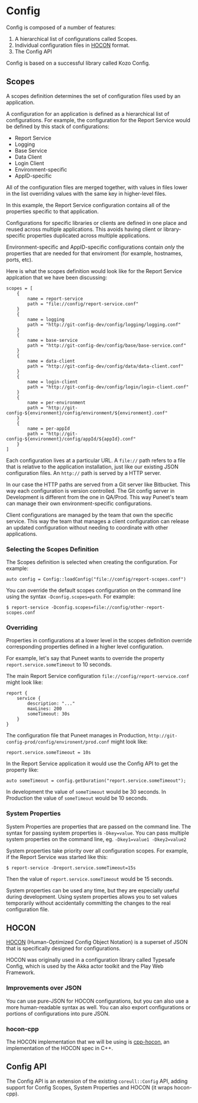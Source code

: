 # Config

Config is composed of a number of features:

1. A hierarchical list of configurations called Scopes.
2. Individual configuration files in
   [HOCON](https://github.com/lightbend/config/blob/master/HOCON.md)
   format.
3. The Config API

Config is based on a successful library called Kozo Config.

## Scopes

A scopes definition determines the set of configuration files used by an
application.

A configuration for an application is defined as a hierarchical list of
configurations. For example, the configuration for the Report Service
would be defined by this stack of configurations:

- Report Service
- Logging
- Base Service
- Data Client
- Login Client
- Environment-specific
- AppID-specific

All of the configuration files are merged together, with values in files
lower in the list overriding values with the same key in higher-level
files.

In this example, the Report Service configuration contains all of the
properties specific to that application.

Configurations for specific libraries or clients are defined in one
place and reused across multiple applications. This avoids having client
or library-specific properties duplicated across multiple applications.

Environment-specific and AppID-specific configurations contain _only_ the properties that
are needed for that enviroment (for example, hostnames, ports, etc).

Here is what the scopes definition would look like for the Report
Service applcation that we have been discussing:

```
scopes = [
    {
        name = report-service
        path = "file://config/report-service.conf"
    }
    {
        name = logging
        path = "http://git-config-dev/config/logging/logging.conf"
    }
    {
        name = base-service
        path = "http://git-config-dev/config/base/base-service.conf"
    }
    {
        name = data-client
        path = "http://git-config-dev/config/data/data-client.conf"
    }
    {
        name = login-client
        path = "http://git-config-dev/config/login/login-client.conf"
    }
    {
        name = per-environment
        path = "http://git-config-${environment}/config/environment/${environment}.conf"
    }
    {
        name = per-appId
        path = "http://git-config-${environment}/config/appId/${appId}.conf"
    }
]
```

Each configuration lives at a particular URL. A `file://` path refers to
a file that is relative to the application installation, just like our
existing JSON configuration files. An `http://` path is served by a HTTP
server.

In our case the HTTP paths are served from a Git server like Bitbucket.
This way each configuration is version controlled. The Git config server
in Development is different from the one in QA/Prod. This way Puneet's
team can manage their own environment-specific configurations.

Client configurations are managed by the team that own the specific
service. This way the team that manages a client configuration can
release an updated configuration without needing to coordinate with
other applications.

### Selecting the Scopes Definition

The Scopes definition is selected when creating the configuration. For
example:

```
auto config = Config::loadConfig("file://config/report-scopes.conf")
```

You can override the default scopes configuration on the command line
using the syntax `-Dconfig.scopes=path`. For example:

```
$ report-service -Dconfig.scopes=file://config/other-report-scopes.conf
```

### Overriding

Properties in configurations at a lower level in the scopes definition
override corresponding properties defined in a higher level
configuration.

For example, let's say that Puneet wants to override the property
`report.service.someTimeout` to 10 seconds.

The main Report Service configuration
`file://config/report-service.conf` might look like:

```
report {
    service {
        description: "..."
        maxLines: 200
        someTimeout: 30s
    }
}
```

The configuration file that Puneet manages in Production,
`http://git-config-prod/config/environent/prod.conf` might look like:

```
report.service.someTimeout = 10s
```

In the Report Service application it would use the Config API to get the
property like:

```
auto someTimeout = config.getDuration("report.service.someTimeout");
```

In development the value of `someTimeout` would be 30 seconds. In
Production the value of `someTimeout` would be 10 seconds.

### System Properties

System Properties are properties that are passed on the command line.
The syntax for passing system properties is `-Dkey=value`. You can pass
multiple system properties on the command line, eg. `-Dkey1=value1
-Dkey2=value2`

System properties take priority over all configuration scopes. For
example, if the Report Service was started like this:

```
$ report-service -Dreport.service.someTimeout=15s
```

Then the value of `report.service.someTimeout` would be 15 seconds.

System properties can be used any time, but they are especially useful
during development. Using system properties allows you to set values
temporarily without accidentally committing the changes to the real
configuration file.

## HOCON

[HOCON](https://github.com/lightbend/config/blob/master/HOCON.md)
(Human-Optimized Config Object Notation) is a superset of JSON that is
specifically designed for configurations.

HOCON was originally used in a configuration library called Typesafe
Config, which is used by the Akka actor toolkit and the Play Web
Framework.

### Improvements over JSON

You can use pure-JSON for HOCON configurations, but you can also use a
more human-readable syntax as well. You can also export configurations
or portions of configurations into pure JSON.

### hocon-cpp

The HOCON implementation that we will be using is
[cpp-hocon](https://github.com/puppetlabs/cpp-hocon), an implementation
of the HOCON spec in C++.

## Config API

The Config API is an extension of the existing `coreull::Config` API,
adding support for Config Scopes, System Properties and HOCON (it wraps hocon-cpp).

